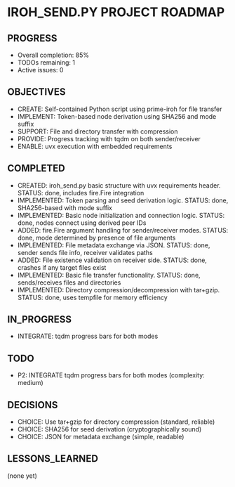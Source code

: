 # IROH_SEND.PY PROJECT ROADMAP

## PROGRESS
- Overall completion: 85%
- TODOs remaining: 1
- Active issues: 0

## OBJECTIVES
- CREATE: Self-contained Python script using prime-iroh for file transfer
- IMPLEMENT: Token-based node derivation using SHA256 and mode suffix
- SUPPORT: File and directory transfer with compression
- PROVIDE: Progress tracking with tqdm on both sender/receiver
- ENABLE: uvx execution with embedded requirements

## COMPLETED
- CREATED: iroh_send.py basic structure with uvx requirements header. STATUS: done, includes fire.Fire integration
- IMPLEMENTED: Token parsing and seed derivation logic. STATUS: done, SHA256-based with mode suffix
- IMPLEMENTED: Basic node initialization and connection logic. STATUS: done, nodes connect using derived peer IDs
- ADDED: fire.Fire argument handling for sender/receiver modes. STATUS: done, mode determined by presence of file arguments
- IMPLEMENTED: File metadata exchange via JSON. STATUS: done, sender sends file info, receiver validates paths
- ADDED: File existence validation on receiver side. STATUS: done, crashes if any target files exist
- IMPLEMENTED: Basic file transfer functionality. STATUS: done, sends/receives files and directories
- IMPLEMENTED: Directory compression/decompression with tar+gzip. STATUS: done, uses tempfile for memory efficiency

## IN_PROGRESS
- INTEGRATE: tqdm progress bars for both modes

## TODO
- P2: INTEGRATE tqdm progress bars for both modes (complexity: medium)

## DECISIONS
- CHOICE: Use tar+gzip for directory compression (standard, reliable)
- CHOICE: SHA256 for seed derivation (cryptographically sound)
- CHOICE: JSON for metadata exchange (simple, readable)

## LESSONS_LEARNED
(none yet)
